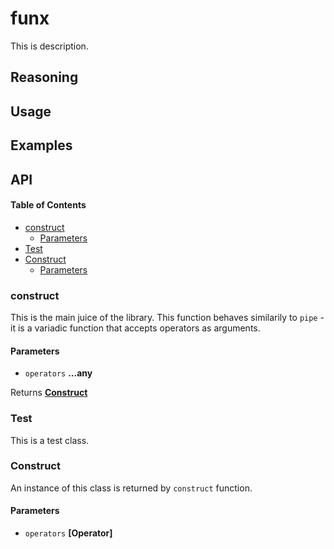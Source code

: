 # funx

This is description.

## Reasoning

## Usage

## Examples

## API

<!-- Generated by documentation.js. Update this documentation by updating the source code. -->

#### Table of Contents

-   [construct](#construct)
    -   [Parameters](#parameters)
-   [Test](#test)
-   [Construct](#construct-1)
    -   [Parameters](#parameters-1)

### construct

This is the main juice of the library.
This function behaves similarily to `pipe` - it is a variadic function
that accepts operators as arguments.

#### Parameters

-   `operators` **...any**

Returns **[Construct](#construct)**

### Test

This is a test class.

### Construct

An instance of this class is returned by `construct` function.

#### Parameters

-   `operators` **\[Operator]**
